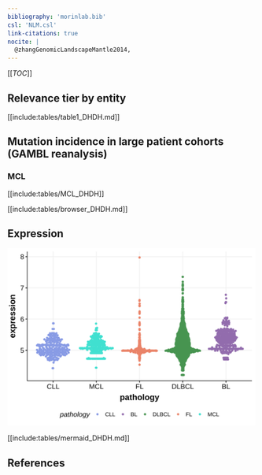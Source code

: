 ```yaml
---
bibliography: 'morinlab.bib'
csl: 'NLM.csl'
link-citations: true
nocite: |
  @zhangGenomicLandscapeMantle2014, 
---
```

[[_TOC_]]



## Relevance tier by entity

[[include:tables/table1_DHDH.md]]

## Mutation incidence in large patient cohorts (GAMBL reanalysis)

### MCL
[[include:tables/MCL_DHDH]]

<!---
## Mutation pattern and selective pressure estimates

-->



[[include:tables/browser_DHDH.md]]

## Expression
![](images/gene_expression/DHDH_by_pathology.svg)
<!-- ORIGIN: zhangGenomicLandscapeMantle2014 -->
<!-- MCL: zhangGenomicLandscapeMantle2014 -->

[[include:tables/mermaid_DHDH.md]]

## References
